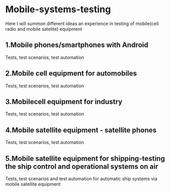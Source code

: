 # Mobile-systems-testing
Here I will summon different ideas an experience in testing of mobile(cell radio and mobile satelite) equipment
## 1.Mobile phones/smartphones with Android
Tests, test scenarios, test automation
## 2.Mobile cell equipment for automobiles
Tests, test scenarios, test automation
## 3.Mobilecell equipment for industry
Tests, test scenarios, test automation
## 4.Mobile satellite equipment - satellite phones
Tests, test scenarios, test automation
## 5.Mobile satellite equipment for shipping-testing the ship control and operational systems on air 
Tests, test scenarios and test automation for automatic ship systems via mobile satellite equipment
